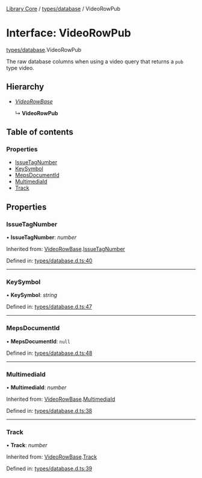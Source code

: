 [Library Core](../README.md) / [types/database](../modules/types_database.md) / VideoRowPub

# Interface: VideoRowPub

[types/database](../modules/types_database.md).VideoRowPub

The raw database columns when using a video query that returns a `pub` type video.

## Hierarchy

- [*VideoRowBase*](types_database.videorowbase.md)

  ↳ **VideoRowPub**

## Table of contents

### Properties

- [IssueTagNumber](types_database.videorowpub.md#issuetagnumber)
- [KeySymbol](types_database.videorowpub.md#keysymbol)
- [MepsDocumentId](types_database.videorowpub.md#mepsdocumentid)
- [MultimediaId](types_database.videorowpub.md#multimediaid)
- [Track](types_database.videorowpub.md#track)

## Properties

### IssueTagNumber

• **IssueTagNumber**: *number*

Inherited from: [VideoRowBase](types_database.videorowbase.md).[IssueTagNumber](types_database.videorowbase.md#issuetagnumber)

Defined in: [types/database.d.ts:40](https://github.com/BenShelton/library-api/blob/master/packages/core/types/database.d.ts#L40)

___

### KeySymbol

• **KeySymbol**: *string*

Defined in: [types/database.d.ts:47](https://github.com/BenShelton/library-api/blob/master/packages/core/types/database.d.ts#L47)

___

### MepsDocumentId

• **MepsDocumentId**: ``null``

Defined in: [types/database.d.ts:48](https://github.com/BenShelton/library-api/blob/master/packages/core/types/database.d.ts#L48)

___

### MultimediaId

• **MultimediaId**: *number*

Inherited from: [VideoRowBase](types_database.videorowbase.md).[MultimediaId](types_database.videorowbase.md#multimediaid)

Defined in: [types/database.d.ts:38](https://github.com/BenShelton/library-api/blob/master/packages/core/types/database.d.ts#L38)

___

### Track

• **Track**: *number*

Inherited from: [VideoRowBase](types_database.videorowbase.md).[Track](types_database.videorowbase.md#track)

Defined in: [types/database.d.ts:39](https://github.com/BenShelton/library-api/blob/master/packages/core/types/database.d.ts#L39)
